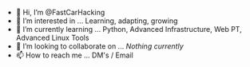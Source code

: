 - 👋 Hi, I’m @FastCarHacking
- 👀 I’m interested in ... Learning, adapting, growing
- 🌱 I’m currently learning ... Python, Advanced Infrastructure, Web PT, Advanced Linux Tools
- 💞️ I’m looking to collaborate on ... *Nothing currently*
- 📫 How to reach me ... DM's / Email

<!---
FastCarHacking/FastCarHacking is a ✨ special ✨ repository because its `README.md` (this file) appears on your GitHub profile.
You can click the Preview link to take a look at your changes.
--->
